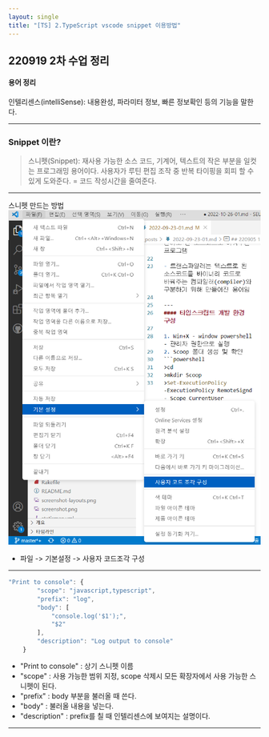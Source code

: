 ```yaml
---
layout: single
title: "[TS] 2.TypeScript vscode snippet 이용방법"
---
```


## 220919 2차 수업 정리
#### 용어 정리
인텔리센스(intelliSense): 내용완성, 파라미터 정보, 빠른 정보확인 등의 기능을 말한다.

---
### Snippet 이란?
>스니펫(Snippet): 재사용 가능한 소스 코드, 기계어, 텍스트의 작은 부분을 일컷는 프로그래밍 용어이다.
사용자가 루틴 편집 조작 중 반복 타이핑을 회피 할 수 있게 도와준다.
= 코드 작성시간을 줄여준다.

---
스니펫 만드는 방법 
<img src="/snippet.png" alt="사진">
- 파일 -> 기본설정 -> 사용자 코드조각 구성

---

```javascript
"Print to console": {
		"scope": "javascript,typescript",
		"prefix": "log",
		"body": [
			"console.log('$1');",
			"$2"
		],
		"description": "Log output to console"
	}
```
- "Print to console" : 상기 스니펫 이름
- "scope" : 사용 가능한 범위 지정, scope 삭제시 모든 확장자에서 사용 가능한 스니펫이 된다.
- "prefix" : body 부분을 불러올 때 쓴다. 
- "body" : 불러올 내용을 넣는다.
- "description" : prefix를 칠 때 인텔리센스에 보여지는 설명이다.

---